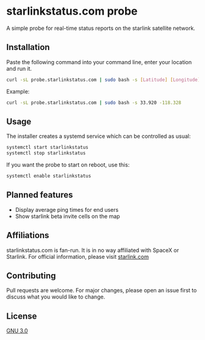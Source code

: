 # starlinkstatus.com probe
A simple probe for real-time status reports on the starlink satellite network.

## Installation
Paste the following command into your command line, enter your location and run it.

```bash
curl -sL probe.starlinkstatus.com | sudo bash -s [Latitude] [Longitude]
```
Example: 
```bash
curl -sL probe.starlinkstatus.com | sudo bash -s 33.920 -118.328
```

## Usage
The installer creates a systemd service which can be controlled as usual:
```bash
systemctl start starlinkstatus
systemctl stop starlinkstatus
```
If you want the probe to start on reboot, use this:
```bash
systemctl enable starlinkstatus
```

## Planned features
- Display average ping times for end users
- Show starlink beta invite cells on the map

## Affiliations
starlinkstatus.com is fan-run. It is in no way affiliated with SpaceX or Starlink. For official information, please visit [starlink.com](https://starlink.com)

## Contributing
Pull requests are welcome. For major changes, please open an issue first to discuss what you would like to change.

## License
[GNU 3.0](https://choosealicense.com/licenses/gpl-3.0/)
